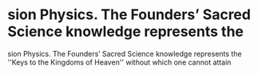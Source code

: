 # sion Physics. The Founders’ Sacred Science knowledge represents the

sion Physics. The Founders’ Sacred Science knowledge represents the
''Keys to the Kingdoms of Heaven'' without which one cannot attain